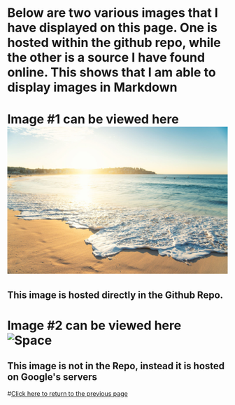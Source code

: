 # Below are two various images that I have displayed on this page. One is hosted within the github repo, while the other is a source I have found online. This shows that I am able to display images in Markdown

# Image #1 can be viewed here ![Beach](https://github.com/GageSmith22/INFOTC-1000-Midterm/blob/main/Beach.jpg "Beach")
## This image is hosted directly in the Github Repo.

# Image #2 can be viewed here ![Space](https://images.pexels.com/photos/220201/pexels-photo-220201.jpeg?auto=compress&cs=tinysrgb&dpr=1&w=500 "Space")

## This image is not in the Repo, instead it is hosted on Google's servers

#[Click here to return to the previous page](https://github.com/GageSmith22/INFOTC-1000-Midterm/blob/main/README.md)
